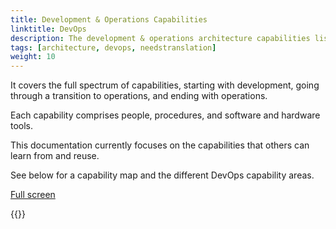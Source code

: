 ```yaml
---
title: Development & Operations Capabilities
linktitle: DevOps 
description: The development & operations architecture capabilities list the capabilities used to develop and operate the Altinn 3 platform, including Altinn Studio, Altinn Apps, and Altinn Platform.
tags: [architecture, devops, needstranslation]
weight: 10
---
```


It covers the full spectrum of capabilities, starting with development, going through a transition to operations, and ending with operations.

Each capability comprises people, procedures, and software and hardware tools.

This documentation currently focuses on the capabilities that others can learn from and reuse.

See below for a capability map and the different DevOps capability areas.

<object data="devopscapabilities.drawio.svg" type="image/svg+xml" style="width: 100%;"></object>

[Full screen](devopscapabilities.drawio.svg)

{{<children />}}
